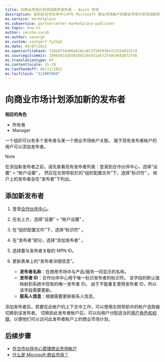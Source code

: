 ```yaml
---
title: 向商业市场计划添加新的发布者 - Azure 市场
description: 如何在合作伙伴中心中为 Microsoft 商业市场帐户的商业市场计划添加新的发布者。
ms.service: marketplace
ms.subservice: partnercenter-marketplace-publisher
ms.topic: how-to
author: varsha-sarah
ms.author: vavargh
ms.custom: contperf-fy21q2
ms.date: 04/07/2021
ms.openlocfilehash: f28e9f2da86a810ca8737505938e3115540232c9
ms.sourcegitcommit: 190658142b592db528c631a672fdde4692872fd8
ms.translationtype: HT
ms.contentlocale: zh-CN
ms.lasthandoff: 06/11/2021
ms.locfileid: "112007060"
---
```

# <a name="add-new-publishers-to-the-commercial-marketplace-program"></a>向商业市场计划添加新的发布者

**相应的角色**

- 所有者
- Manager

一个组织可以有多个发布者与某一个商业市场帐户关联。 属于现有发布者帐户的用户可以添加发布者。

>[!NOTE]
>在添加新发布者之前，请先查看现有发布者列表：登录到合作伙伴中心，选择“设置” > “帐户设置” 。 然后在左侧导航栏的“组织配置文件”下，选择“标识符” 。 帐户上的发布者会在“发布者”下列出。

## <a name="add-new-publishers"></a>添加新发布者

1. 登录[合作伙伴中心](https://go.microsoft.com/fwlink/?linkid=2165507)。
1. 在右上方，选择“设置” > “帐户设置” 。
1. 在“组织配置文件”下，选择“标识符” 。
1. 在“发布者”部分，选择“添加发布者” 。
1. 选择要与发布者关联的 MPN ID。
1. 更新表单上的“发布者详细信息”。

   - **发布者名称**：在商用市场中与产品/服务一同显示的名称。  
   - **发布者 ID**：合作伙伴中心用于唯一标识发布者的标识符。 该字段的默认值映射到系统中现有的唯一发布者 ID。 由于不能重复使用发布者 ID，所以该字段需要更新。  
   - **联系人信息**：根据需要更新联系人信息。

添加发布者后，若要在此帐户的上下文中工作，可以使用左侧导航中的帐户选取器切换到该发布者。 切换到此发布者帐户后，可以向用户分配适当的[用户角色和权限](user-roles.md)，以便他们可以访问此发布者帐户上的商业市场计划。

## <a name="next-steps"></a>后续步骤

- [在合作伙伴中心管理商业市场帐户](manage-account.md)
- [什么是 Microsoft 商业市场？](overview.md)
